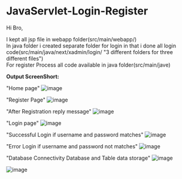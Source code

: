 # JavaServlet-Login-Register

Hi Bro,

I kept all jsp file in webapp folder(src/main/webapp/) <br>
In java folder i created separate folder for login in that i done all login code(src/main/java/next/xadmin/login/ "3 different folders for three different files")<br>
For register Process all code available in java folder(src/main/jave)<br>

**Output ScreenShort:**

"Home page"
![image](https://user-images.githubusercontent.com/81795180/116693950-3d395980-a9dc-11eb-9e5c-42b06a8c8228.png)

"Register Page"
![image](https://user-images.githubusercontent.com/81795180/116694029-5c37eb80-a9dc-11eb-810a-c1c7ae91ae3a.png)

"After Registration reply message"
![image](https://user-images.githubusercontent.com/81795180/116694256-af11a300-a9dc-11eb-8577-cb1cc0b3f454.png)

"Login page"
![image](https://user-images.githubusercontent.com/81795180/116694347-cb154480-a9dc-11eb-8b49-3ea11561cf43.png)

"Successful Login if username and password matches"
![image](https://user-images.githubusercontent.com/81795180/116694429-eaac6d00-a9dc-11eb-9847-00df54ec6589.png)

"Error Login if username and password not matches"
![image](https://user-images.githubusercontent.com/81795180/116694591-17608480-a9dd-11eb-85d9-485e9a8a24f2.png)

"Database Connectivity Database and Table data storage"
![image](https://user-images.githubusercontent.com/81795180/116694844-64445b00-a9dd-11eb-9d87-af4051a82990.png)

![image](https://user-images.githubusercontent.com/81795180/116694925-84741a00-a9dd-11eb-8cca-3c80287c2883.png)

